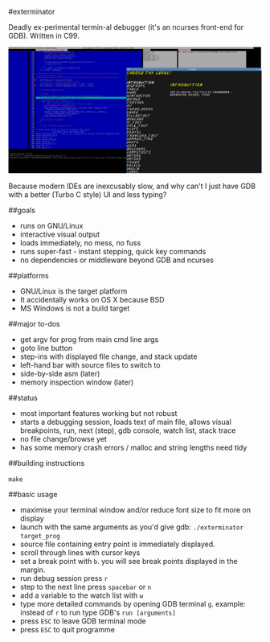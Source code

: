 #exterminator

Deadly ex-perimental termin-al debugger (it's an ncurses front-end for GDB). Written in C99.

![screenshot](shots/crongscroll.png)

Because modern IDEs are inexcusably slow, and why can't I just have GDB with a better (Turbo C style) UI and less typing?

##goals

* runs on GNU/Linux
* interactive visual output
* loads immediately, no mess, no fuss
* runs super-fast - instant stepping, quick key commands
* no dependencies or middleware beyond GDB and ncurses

##platforms

* GNU/Linux is the target platform
* It accidentally works on OS X because BSD
* MS Windows is not a build target

##major to-dos

* get argv for prog from main cmd line args
* goto line button
* step-ins with displayed file change, and stack update
* left-hand bar with source files to switch to
* side-by-side asm (later)
* memory inspection window (later)

##status

* most important features working but not robust
* starts a debugging session, loads text of main file, allows visual breakpoints, run, next (step), gdb console, watch list, stack trace
* no file change/browse yet
* has some memory crash errors / malloc and string lengths need tidy

##building instructions

`make`

##basic usage

* maximise your terminal window and/or reduce font size to fit more on display
* launch with the same arguments as you'd give gdb: `./exterminator target_prog`
* source file containing entry point is immediately displayed.
* scroll through lines with cursor keys
* set a break point with `b`. you will see break points displayed in the margin.
* run debug session press `r`
* step to the next line press `spacebar` or `n`
* add a variable to the watch list with `w`
* type more detailed commands by opening GDB terminal `g`. example: instead of `r` to run type GDB's `run [arguments]`
* press `ESC` to leave GDB terminal mode
* press `ESC` to quit programme
